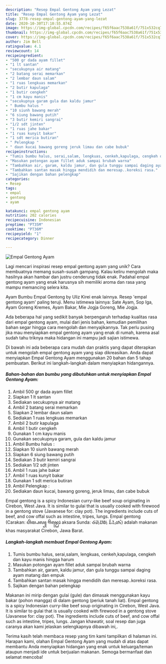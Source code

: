 ```yaml
---
description: "Resep Empal Gentong Ayam yang Lezat"
title: "Resep Empal Gentong Ayam yang Lezat"
slug: 3778-resep-empal-gentong-ayam-yang-lezat
date: 2020-10-30T17:10:55.874Z
image: https://img-global.cpcdn.com/recipes/f65f6aac7538a61f/751x532cq70/empal-gentong-ayam-foto-resep-utama.jpg
thumbnail: https://img-global.cpcdn.com/recipes/f65f6aac7538a61f/751x532cq70/empal-gentong-ayam-foto-resep-utama.jpg
cover: https://img-global.cpcdn.com/recipes/f65f6aac7538a61f/751x532cq70/empal-gentong-ayam-foto-resep-utama.jpg
author: Jim Bell
ratingvalue: 4.1
reviewcount: 14
recipeingredient:
- "500 gr dada ayam fillet"
- "1 lt santan"
- "secukupnya air matang"
- "2 batang serai memarkan"
- "2 lembar daun salam"
- "1 ruas lengkuas memarkan"
- "2 butir kapulaga"
- "1 butir cengkeh"
- "1 cm kayu manis"
- "secukupnya garam gula dan kaldu jamur"
- " Bumbu halus "
- "10 siunh bawang merah"
- "6 siung bawang putih"
- "3 butir kemiri sangrai"
- "1/2 sdt jinten"
- "1 ruas jahe bakar"
- "1 ruas kunyit bakar"
- "1 sdt merica butiran"
- " Pelengkap "
- " daun kucai bawang goreng jeruk limau dan cabe bubuk"
recipeinstructions:
- "Tumis bumbu halus, serai,salam, lengkuas, cenkeh,kapulaga, cengkeh dan kayu manis hingga harum"
- "Masukan potongan ayam fillet aduk sampai brubah warna"
- "Tambahkan air, garam, kaldu jamur, dan gula tunggu sampai daging ayam matang dan empuk"
- "Tambahkan santan masak hingga mendidih dan meresap..koreksi rasa."
- "Sajikan dengan bahan pelengkap"
categories:
- Resep
tags:
- empal
- gentong
- ayam

katakunci: empal gentong ayam 
nutrition: 202 calories
recipecuisine: Indonesian
preptime: "PT35M"
cooktime: "PT36M"
recipeyield: "1"
recipecategory: Dinner

---
```



![Empal Gentong Ayam](https://img-global.cpcdn.com/recipes/f65f6aac7538a61f/751x532cq70/empal-gentong-ayam-foto-resep-utama.jpg)

Lagi mencari inspirasi resep empal gentong ayam yang unik? Cara membuatnya memang susah-susah gampang. Kalau keliru mengolah maka hasilnya akan hambar dan justru cenderung tidak enak. Padahal empal gentong ayam yang enak harusnya sih memiliki aroma dan rasa yang mampu memancing selera kita.

Ayam Bumbu Empal Gentong by Uliz Kirei enak lainnya. Resep &#39;empal gentong ayam&#39; paling teruji. Menu istimewa lainnya: Sate Ayam, Sop Iga, Ayam Goreng Kremes, Ayam Bakar, Mie Jogja Goreng, Mie Jogja.

Ada beberapa hal yang sedikit banyak berpengaruh terhadap kualitas rasa dari empal gentong ayam, mulai dari jenis bahan, kemudian pemilihan bahan segar hingga cara mengolah dan menyajikannya. Tak perlu pusing jika mau menyiapkan empal gentong ayam yang enak di rumah, karena asal sudah tahu triknya maka hidangan ini mampu jadi sajian istimewa.


Di bawah ini ada beberapa cara mudah dan praktis yang dapat diterapkan untuk mengolah empal gentong ayam yang siap dikreasikan. Anda dapat menyiapkan Empal Gentong Ayam menggunakan 20 bahan dan 5 tahap pembuatan. Berikut ini langkah-langkah dalam menyiapkan hidangannya.

<!--inarticleads1-->

##### Bahan-bahan dan bumbu yang dibutuhkan untuk menyiapkan Empal Gentong Ayam:

1. Ambil 500 gr dada ayam fillet
1. Siapkan 1 lt santan
1. Sediakan secukupnya air matang
1. Ambil 2 batang serai memarkan
1. Siapkan 2 lembar daun salam
1. Sediakan 1 ruas lengkuas memarkan
1. Ambil 2 butir kapulaga
1. Ambil 1 butir cengkeh
1. Gunakan 1 cm kayu manis
1. Gunakan secukupnya garam, gula dan kaldu jamur
1. Ambil  Bumbu halus :
1. Siapkan 10 siunh bawang merah
1. Siapkan 6 siung bawang putih
1. Sediakan 3 butir kemiri sangrai
1. Sediakan 1/2 sdt jinten
1. Ambil 1 ruas jahe bakar
1. Ambil 1 ruas kunyit bakar
1. Gunakan 1 sdt merica butiran
1. Ambil  Pelengkap :
1. Sediakan  daun kucai, bawang goreng, jeruk limau, dan cabe bubuk


Empal gentong is a spicy Indonesian curry-like beef soup originating in Cirebon, West Java. It is similar to gulai that is usually cooked with firewood in a gentong stove (Javanese for: clay pot). The ingredients include cuts of beef, and cow offal such as intestine, tripes, lungs. Empal gentong (Carakan: ꦲꦼꦩ꧀ꦥꦭ꧀ ꦒꦼꦤ꧀ꦛꦺꦴꦁ aksara Sunda: ᮈᮙ᮪ᮕᮜ᮪ ᮍᮨᮔ᮪ᮒᮧᮀ) adalah makanan khas masyarakat Cirebon, Jawa Barat. 

<!--inarticleads2-->

##### Langkah-langkah membuat Empal Gentong Ayam:

1. Tumis bumbu halus, serai,salam, lengkuas, cenkeh,kapulaga, cengkeh dan kayu manis hingga harum
1. Masukan potongan ayam fillet aduk sampai brubah warna
1. Tambahkan air, garam, kaldu jamur, dan gula tunggu sampai daging ayam matang dan empuk
1. Tambahkan santan masak hingga mendidih dan meresap..koreksi rasa.
1. Sajikan dengan bahan pelengkap


Makanan ini mirip dengan gulai (gule) dan dimasak menggunakan kayu bakar (pohon mangga) di dalam gentong (periuk tanah liat). Empal gentong is a spicy Indonesian curry-like beef soup originating in Cirebon, West Java. It is similar to gulai that is usually cooked with firewood in a gentong stove (Javanese for: clay pot). The ingredients include cuts of beef, and cow offal such as intestine, tripes, lungs. Jangan khawatir, soal resep dan juga caranya akan kami jelaskan selengkapnya dibawah ini,. 

Terima kasih telah membaca resep yang tim kami tampilkan di halaman ini. Harapan kami, olahan Empal Gentong Ayam yang mudah di atas dapat membantu Anda menyiapkan hidangan yang enak untuk keluarga/teman ataupun menjadi ide untuk berjualan makanan. Semoga bermanfaat dan selamat mencoba!
